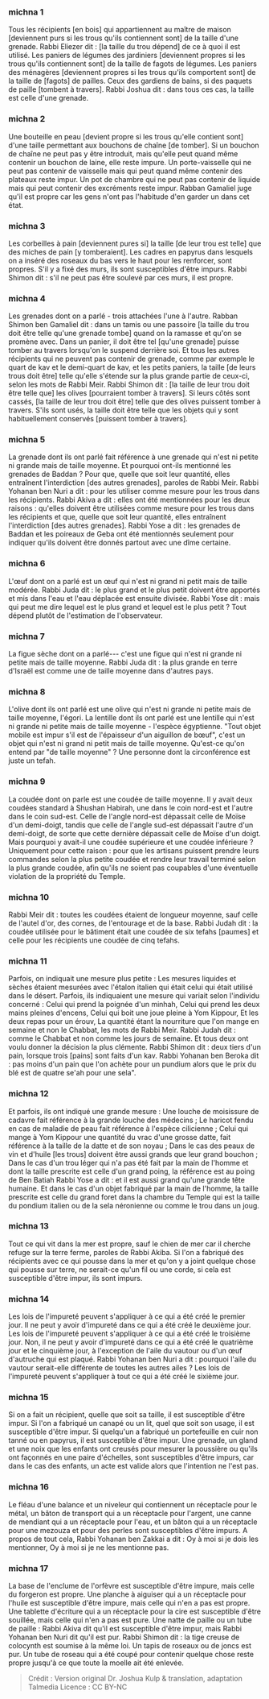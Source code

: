 
### michna 1
Tous les récipients [en bois] qui appartiennent au maître de maison [deviennent purs si les trous qu'ils contiennent sont] de la taille d'une grenade. Rabbi Eliezer dit : [la taille du trou dépend] de ce à quoi il est utilisé. Les paniers de légumes des jardiniers [deviennent propres si les trous qu'ils contiennent sont] de la taille de fagots de légumes. Les paniers des ménagères [deviennent propres si les trous qu'ils comportent sont] de la taille de [fagots] de pailles. Ceux des gardiens de bains, si des paquets de paille [tombent à travers]. Rabbi Joshua dit : dans tous ces cas, la taille est celle d'une grenade.

### michna 2
Une bouteille en peau [devient propre si les trous qu'elle contient sont] d'une taille permettant aux bouchons de chaîne [de tomber]. Si un bouchon de chaîne ne peut pas y être introduit, mais qu'elle peut quand même contenir un bouchon de laine, elle reste impure. Un porte-vaisselle qui ne peut pas contenir de vaisselle mais qui peut quand même contenir des plateaux reste impur. Un pot de chambre qui ne peut pas contenir de liquide mais qui peut contenir des excréments reste impur. Rabban Gamaliel juge qu'il est propre car les gens n'ont pas l'habitude d'en garder un dans cet état.

### michna 3
Les corbeilles à pain [deviennent pures si] la taille [de leur trou est telle] que des miches de pain [y tomberaient]. Les cadres en papyrus dans lesquels on a inséré des roseaux du bas vers le haut pour les renforcer, sont propres. S'il y a fixé des murs, ils sont susceptibles d'être impurs. Rabbi Shimon dit : s'il ne peut pas être soulevé par ces murs, il est propre.

### michna 4
Les grenades dont on a parlé - trois attachées l'une à l'autre. Rabban Shimon ben Gamaliel dit : dans un tamis ou une passoire [la taille du trou doit être telle qu'une grenade tombe] quand on la ramasse et qu'on se promène avec. Dans un panier, il doit être tel [qu'une grenade] puisse tomber au travers lorsqu'on le suspend derrière soi. Et tous les autres récipients qui ne peuvent pas contenir de grenade, comme par exemple le quart de kav et le demi-quart de kav, et les petits paniers, la taille [de leurs trous doit être] telle qu'elle s'étende sur la plus grande partie de ceux-ci, selon les mots de Rabbi Meir. Rabbi Shimon dit : [la taille de leur trou doit être telle que] les olives [pourraient tomber à travers]. Si leurs côtés sont cassés, [la taille de leur trou doit être] telle que des olives puissent tomber à travers. S'ils sont usés, la taille doit être telle que les objets qui y sont habituellement conservés [puissent tomber à travers].

### michna 5
La grenade dont ils ont parlé fait référence à une grenade qui n'est ni petite ni grande mais de taille moyenne. Et pourquoi ont-ils mentionné les grenades de Baddan ? Pour que, quelle que soit leur quantité, elles entraînent l'interdiction [des autres grenades], paroles de Rabbi Meir. Rabbi Yohanan ben Nuri a dit : pour les utiliser comme mesure pour les trous dans les récipients. Rabbi Akiva a dit : elles ont été mentionnées pour les deux raisons : qu'elles doivent être utilisées comme mesure pour les trous dans les récipients et que, quelle que soit leur quantité, elles entraînent l'interdiction [des autres grenades]. Rabbi Yose a dit : les grenades de Baddan et les poireaux de Geba ont été mentionnés seulement pour indiquer qu'ils doivent être donnés partout avec une dîme certaine.

### michna 6
L'œuf dont on a parlé est un œuf qui n'est ni grand ni petit mais de taille modérée. Rabbi Juda dit : le plus grand et le plus petit doivent être apportés et mis dans l'eau et l'eau déplacée est ensuite divisée. Rabbi Yose dit : mais qui peut me dire lequel est le plus grand et lequel est le plus petit ?  Tout dépend plutôt de l'estimation de l'observateur.

### michna 7
La figue sèche dont on a parlé--- c'est une figue qui n'est ni grande ni petite mais de taille moyenne. Rabbi Juda dit : la plus grande en terre d'Israël est comme une de taille moyenne dans d'autres pays.

### michna 8
L'olive dont ils ont parlé est une olive qui n'est ni grande ni petite mais de taille moyenne, l'égori. La lentille dont ils ont parlé est une lentille qui n'est ni grande ni petite mais de taille moyenne - l'espèce égyptienne. "Tout objet mobile est impur s'il est de l'épaisseur d'un aiguillon de bœuf", c'est un objet qui n'est ni grand ni petit mais de taille moyenne. Qu'est-ce qu'on entend par "de taille moyenne" ? Une personne dont la circonférence est juste un tefah.

### michna 9
La coudée dont on parle est une coudée de taille moyenne. Il y avait deux coudées standard à Shushan Habirah, une dans le coin nord-est et l'autre dans le coin sud-est. Celle de l'angle nord-est dépassait celle de Moïse d'un demi-doigt, tandis que celle de l'angle sud-est dépassait l'autre d'un demi-doigt, de sorte que cette dernière dépassait celle de Moïse d'un doigt. Mais pourquoi y avait-il une coudée supérieure et une coudée inférieure ? Uniquement pour cette raison : pour que les artisans puissent prendre leurs commandes selon la plus petite coudée et rendre leur travail terminé selon la plus grande coudée, afin qu'ils ne soient pas coupables d'une éventuelle violation de la propriété du Temple.

### michna 10
Rabbi Meir dit : toutes les coudées étaient de longueur moyenne, sauf celle de l'autel d'or, des cornes, de l'entourage et de la base. Rabbi Judah dit : la coudée utilisée pour le bâtiment était une coudée de six tefahs [paumes] et celle pour les récipients une coudée de cinq tefahs.

### michna 11
Parfois, on indiquait une mesure plus petite : Les mesures liquides et sèches étaient mesurées avec l'étalon italien qui était celui qui était utilisé dans le désert. Parfois, ils indiquaient une mesure qui variait selon l'individu concerné : Celui qui prend la poignée d'un minhah, Celui qui prend les deux mains pleines d'encens, Celui qui boit une joue pleine à Yom Kippour, Et les deux repas pour un érouv, La quantité étant la nourriture que l'on mange en semaine et non le Chabbat, les mots de Rabbi Meir. Rabbi Judah dit : comme le Chabbat et non comme les jours de semaine. Et tous deux ont voulu donner la décision la plus clémente. Rabbi Shimon dit : deux tiers d'un pain, lorsque trois [pains] sont faits d'un kav. Rabbi Yohanan ben Beroka dit : pas moins d'un pain que l'on achète pour un pundium alors que le prix du blé est de quatre se'ah pour une sela".

### michna 12
Et parfois, ils ont indiqué une grande mesure : Une louche de moisissure de cadavre fait référence à la grande louche des médecins ; Le haricot fendu en cas de maladie de peau fait référence à l'espèce cilicienne ; Celui qui mange à Yom Kippour une quantité du vrac d'une grosse datte, fait référence à la taille de la datte et de son noyau ; Dans le cas des peaux de vin et d'huile [les trous] doivent être aussi grands que leur grand bouchon ; Dans le cas d'un trou léger qui n'a pas été fait par la main de l'homme et dont la taille prescrite est celle d'un grand poing, la référence est au poing de Ben Batiah Rabbi Yose a dit : et il est aussi grand qu'une grande tête humaine. Et dans le cas d'un objet fabriqué par la main de l'homme, la taille prescrite est celle du grand foret dans la chambre du Temple qui est la taille du pondium italien ou de la sela néronienne ou comme le trou dans un joug.

### michna 13
Tout ce qui vit dans la mer est propre, sauf le chien de mer car il cherche refuge sur la terre ferme, paroles de Rabbi Akiba. Si l'on a fabriqué des récipients avec ce qui pousse dans la mer et qu'on y a joint quelque chose qui pousse sur terre, ne serait-ce qu'un fil ou une corde, si cela est susceptible d'être impur, ils sont impurs.

### michna 14
Les lois de l'impureté peuvent s'appliquer à ce qui a été créé le premier jour. Il ne peut y avoir d'impureté dans ce qui a été créé le deuxième jour. Les lois de l'impureté peuvent s'appliquer à ce qui a été créé le troisième jour. Non, il ne peut y avoir d'impureté dans ce qui a été créé le quatrième jour et le cinquième jour, à l'exception de l'aile du vautour ou d'un œuf d'autruche qui est plaqué. Rabbi Yohanan ben Nuri a dit : pourquoi l'aile du vautour serait-elle différente de toutes les autres ailes ? Les lois de l'impureté peuvent s'appliquer à tout ce qui a été créé le sixième jour.

### michna 15
Si on a fait un récipient, quelle que soit sa taille, il est susceptible d'être impur. Si l'on a fabriqué un canapé ou un lit, quel que soit son usage, il est susceptible d'être impur. Si quelqu'un a fabriqué un portefeuille en cuir non tanné ou en papyrus, il est susceptible d'être impur. Une grenade, un gland et une noix que les enfants ont creusés pour mesurer la poussière ou qu'ils ont façonnés en une paire d'échelles, sont susceptibles d'être impurs, car dans le cas des enfants, un acte est valide alors que l'intention ne l'est pas.

### michna 16
Le fléau d'une balance et un niveleur qui contiennent un réceptacle pour le métal, un bâton de transport qui a un réceptacle pour l'argent, une canne de mendiant qui a un réceptacle pour l'eau, et un bâton qui a un réceptacle pour une mezouza et pour des perles sont susceptibles d'être impurs. A propos de tout cela, Rabbi Yohanan ben Zakkai a dit : Oy à moi si je dois les mentionner, Oy à moi si je ne les mentionne pas.

### michna 17
La base de l'enclume de l'orfèvre est susceptible d'être impure, mais celle du forgeron est propre. Une planche à aiguiser qui a un réceptacle pour l'huile est susceptible d'être impure, mais celle qui n'en a pas est propre. Une tablette d'écriture qui a un réceptacle pour la cire est susceptible d'être souillée, mais celle qui n'en a pas est pure. Une natte de paille ou un tube de paille : Rabbi Akiva dit qu'il est susceptible d'être impur, mais Rabbi Yohanan ben Nuri dit qu'il est pur. Rabbi Shimon dit : la tige creuse de colocynth est soumise à la même loi. Un tapis de roseaux ou de joncs est pur. Un tube de roseau qui a été coupé pour contenir quelque chose reste propre jusqu'à ce que toute la moelle ait été enlevée.

>Crédit : Version original Dr. Joshua Kulp & translation, adaptation Talmedia
>Licence : CC BY-NC